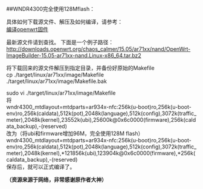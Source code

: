 ##WNDR4300完全使用128Mflash：

具体如何下载源文件、解压及如何编译，请参考：
</br>[编译openwrt固件](ebook/WNDR4300/01.2.md)


最新源文件请到[](http://downloads.openwrt.org)查找。 下面是一个例子路径：</br>
http://downloads.openwrt.org/chaos_calmer/15.05/ar71xx/nand/OpenWrt-ImageBuilder-15.05-ar71xx-nand.Linux-x86_64.tar.bz2


将下载回来的源文件解压到指定目录，并备份好原始的Makefile </br>
cp ./target/linux/ar71xx/image/Makefile ./target/linux/ar71xx/image/Makefile.bak </br>

sudo vi ./target/linux/ar71xx/image/Makefile 
</br>
将 </br>
wndr4300_mtdlayout=mtdparts=ar934x-nfc:256k(u-boot)ro,256k(u-boot-env)ro,256k(caldata),512k(pot),2048k(language),512k(config),3072k(traffic_meter),2048k(kernel),23552k(ubi),25600k@0x6c0000(firmware),256k(caldata_backup),-(reserved)
</br>
改为（将ubi和firmware增加96M，完全使用128M flash）
</br>
wndr4300_mtdlayout=mtdparts=ar934x-nfc:256k(u-boot)ro,256k(u-boot-env)ro,256k(caldata),512k(pot),2048k(language),512k(config),3072k(traffic_meter),2048k(kernel),*121856k(ubi),123904k@0x6c0000(firmware),*256k(caldata_backup),-(reserved)
</br>
保存后，就可以正式编译了。



**（资源来源于网络，非常感谢原作者大神）**
